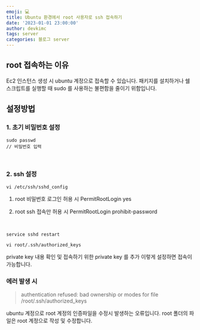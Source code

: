```yaml
---
emoji: 💻
title: Ubuntu 환경에서 root 사용자로 ssh 접속하기
date: '2023-01-01 23:00:00'
author: devkimc
tags: server
categories: 블로그 server
---
```


## root 접속하는 이유

Ec2 인스턴스 생성 시 ubuntu 계정으로 접속할 수 있습니다.
패키지를 설치하거나 쉘 스크립트를 실행할 때 sudo 를 사용하는 불편함을 줄이기 위함입니다.
<br />

## 설정방법

### 1. 초기 비밀번호 설정

```
sudo passwd
// 비밀번호 입력
```

<br />

### 2. ssh 설정

```
vi /etc/ssh/sshd_config
```

1. root 비밀번호 로그인 허용 시
   PermitRootLogin yes

2. root ssh 접속만 허용 시
   PermitRootLogin prohibit-password

<br />

```
service sshd restart
```

```
vi root/.ssh/authorized_keys
```

private key 내용 확인 및 접속하기 위한 private key 를 추가
이렇게 설정하면 접속이 가능합니다.

### 에러 발생 시

> authentication refused: bad ownership or modes for file /root/.ssh/authorized_keys

ubuntu 계정으로 root 계정의 인증파일을 수정시 발생하는 오류입니다.
root 폴더의 파일은 root 계정으로 작성 및 수정합니다.

```toc

```

